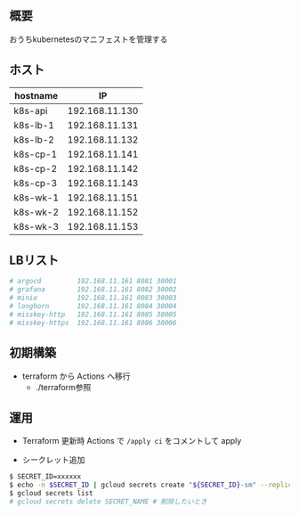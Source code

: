 ## 概要

おうちkubernetesのマニフェストを管理する

## ホスト

| hostname | IP             |
| -------- | -------------- |
| k8s-api  | 192.168.11.130 |
| k8s-lb-1 | 192.168.11.131 |
| k8s-lb-2 | 192.168.11.132 |
| k8s-cp-1 | 192.168.11.141 |
| k8s-cp-2 | 192.168.11.142 |
| k8s-cp-3 | 192.168.11.143 |
| k8s-wk-1 | 192.168.11.151 |
| k8s-wk-2 | 192.168.11.152 |
| k8s-wk-3 | 192.168.11.153 |

## LBリスト

```bash
# argocd         192.168.11.161 8081 30001
# grafana        192.168.11.161 8082 30002
# minio          192.168.11.161 8083 30003
# longhorn       192.168.11.161 8084 30004
# misskey-http   192.168.11.161 8085 30005
# misskey-https  192.168.11.161 8086 30006
```

## 初期構築
- terraform から Actions へ移行
  - ./terraform参照

## 運用
- Terraform 更新時 Actions で `/apply ci` をコメントして apply

- シークレット追加
```bash
$ SECRET_ID=xxxxxx
$ echo -n $SECRET_ID | gcloud secrets create "${SECRET_ID}-sm" --replication-policy=automatic --data-file=-
$ gcloud secrets list
# gcloud secrets delete SECRET_NAME # 削除したいとき
```
